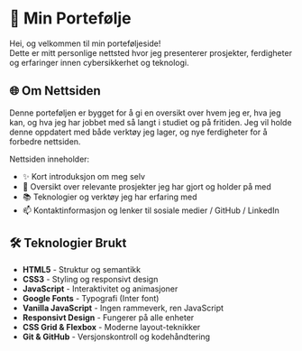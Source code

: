 # 📁 Min Portefølje

Hei, og velkommen til min porteføljeside!  
Dette er mitt personlige nettsted hvor jeg presenterer prosjekter, ferdigheter og erfaringer innen cybersikkerhet og teknologi.

## 🌐 Om Nettsiden

Denne porteføljen er bygget for å gi en oversikt over hvem jeg er, hva jeg kan, og hva jeg har jobbet med så langt i studiet og på fritiden. Jeg vil holde denne oppdatert med både verktøy jeg lager, og nye ferdigheter for å forbedre nettsiden.

Nettsiden inneholder:
- ✨ Kort introduksjon om meg selv
- 💼 Oversikt over relevante prosjekter jeg har gjort og holder på med
- 📚 Teknologier og verktøy jeg har erfaring med
- 📫 Kontaktinformasjon og lenker til sosiale medier / GitHub / LinkedIn

## 🛠️ Teknologier Brukt

- **HTML5** - Struktur og semantikk
- **CSS3** - Styling og responsivt design
- **JavaScript** - Interaktivitet og animasjoner
- **Google Fonts** - Typografi (Inter font)
- **Vanilla JavaScript** - Ingen rammeverk, ren JavaScript
- **Responsivt Design** - Fungerer på alle enheter
- **CSS Grid & Flexbox** - Moderne layout-teknikker
- **Git & GitHub** - Versjonskontroll og kodehåndtering

